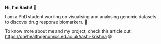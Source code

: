 **Hi, I'm Rashi! 👋**

I am a PhD student working on visualising and analysing genomic datasets to discover drug response biomarkers. 🔎

To know more about me and my project, check this article out: https://onehealthgenomics.ed.ac.uk/rashi-krishna 😁
